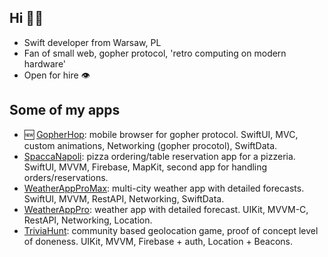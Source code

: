## Hi 🧙‍♂️

- Swift developer from Warsaw, PL
- Fan of small web, gopher protocol, 'retro computing on modern hardware'
- Open for hire 👁️

## Some of my apps

- 🆕 [GopherHop](https://github.com/flashyhuckle/GopherHop): mobile browser for gopher protocol. SwiftUI, MVC, custom animations, Networking (gopher procotol), SwiftData.
- [SpaccaNapoli](https://github.com/flashyhuckle/SpaccaNapoli): pizza ordering/table reservation app for a pizzeria. SwiftUI, MVVM, Firebase, MapKit, second app for handling orders/reservations.
- [WeatherAppProMax](https://github.com/flashyhuckle/WeatherAppProMax): multi-city weather app with detailed forecasts. SwiftUI, MVVM, RestAPI, Networking, SwiftData.
- [WeatherAppPro](https://github.com/flashyhuckle/WeatherAppPro): weather app with detailed forecast. UIKit, MVVM-C, RestAPI, Networking, Location.
- [TriviaHunt](https://github.com/flashyhuckle/TriviaHunt): community based geolocation game, proof of concept level of doneness. UIKit, MVVM, Firebase + auth, Location + Beacons.




<!--
**flashyhuckle/flashyhuckle** is a ✨ _special_ ✨ repository because its `README.md` (this file) appears on your GitHub profile.

Here are some ideas to get you started:

- 🔭 I’m currently working on ...
- 🌱 I’m currently learning ...
- 👯 I’m looking to collaborate on ...
- 🤔 I’m looking for help with ...
- 💬 Ask me about ...
- 📫 How to reach me: ...
- 😄 Pronouns: ...
- ⚡ Fun fact: ...
-->
